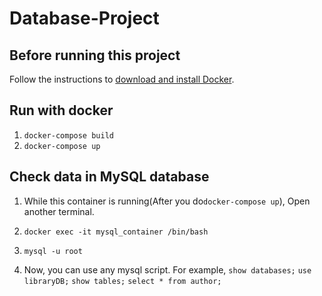 # Database-Project

## Before running this project
Follow the instructions to [download and install Docker](https://docs.docker.com/get-docker/).

## Run with docker
1. `docker-compose build`
2. `docker-compose up`


## Check data in MySQL database
1. While this container is running(After you do`docker-compose up`), Open another terminal.

2. `docker exec -it mysql_container /bin/bash`

3. `mysql -u root`

4. Now, you can use any mysql script. For example, `show databases;` `use libraryDB;` `show tables;` `select * from author;`
